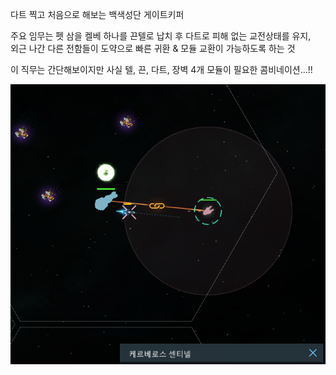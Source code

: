 다트 찍고 처음으로 해보는 백색성단 게이트키퍼  

주요 임무는 펫 삼을 켈베 하나를 끈텔로 납치 후 다트로 피해 없는 교전상태를 유지,  
외근 나간 다른 전함들이 도약으로 빠른 귀환 & 모듈 교환이 가능하도록 하는 것  

이 직무는 간단해보이지만 사실 텔, 끈, 다트, 장벽 4개 모듈이 필요한 콤비네이션...!!  

![](../assets/20210531_WS_Gate_Keeper.png)   
